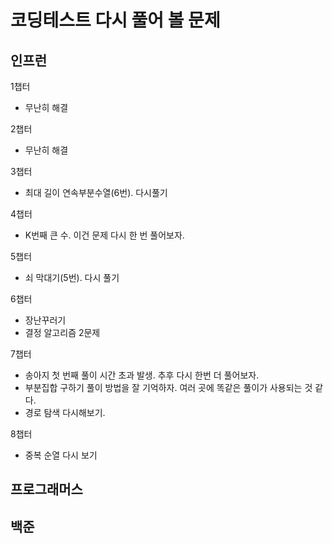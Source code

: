 # 코딩테스트 다시 풀어 볼 문제 

## 인프런

1챕터

* 무난히 해결

2챕터

* 무난히 해결

3챕터

* 최대 길이 연속부분수열(6번). 다시풀기

4챕터

* K번째 큰 수. 이건 문제 다시 한 번 풀어보자.

5챕터

* 쇠 막대기(5번). 다시 풀기

6챕터

* 장난꾸러기
* 결정 알고리즘 2문제

7챕터

* 송아지 첫 번째 풀이 시간 초과 발생. 추후 다시 한번 더 풀어보자.
* 부분집합 구하기 풀이 방법을 잘 기억하자. 여러 곳에 똑같은 풀이가 사용되는 것 같다.
* 경로 탐색 다시해보기.

8챕터

* 중복 순열 다시 보기

## 프로그래머스

## 백준




